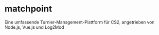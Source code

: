 # matchpoint
Eine umfassende Turnier-Management-Plattform für CS2, angetrieben von Node.js, Vue.js und Log2Mod
